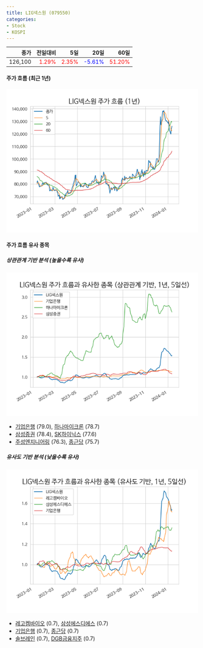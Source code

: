 ```yaml
---
title: LIG넥스원 (079550)
categories:
- Stock
- KOSPI
---
```


|종가|전일대비|5일|20일|60일|
|---:|-------:|--:|---:|---:|
|126,100|<span style="color: red">1.29%</span>|<span style="color: red">2.35%</span>|<span style="color: blue">-5.61%</span>|<span style="color: red">51.20%</span>|

<!-- more -->


#### 주가 흐름 (최근 1년)
![079550](/assets/images/stock/079550.png)


#### 주가 흐름 유사 종목


##### 상관관계 기반 분석 (높을수록 유사)
![079550](/assets/images/stock/079550_corr.png)
- [기업은행](/024110/) (79.0), [하나마이크론](/067310/) (78.7)
- [삼성증권](/016360/) (78.4), [SK하이닉스](/000660/) (77.6)
- [주성엔지니어링](/036930/) (76.3), [종근당](/185750/) (75.7)


##### 유사도 기반 분석 (낮을수록 유사)	
![079550](/assets/images/stock/079550_sim.png)
- [레고켐바이오](/141080/) (0.7), [삼성에스디에스](/018260/) (0.7)
- [기업은행](/024110/) (0.7), [종근당](/185750/) (0.7)
- [솔브레인](/357780/) (0.7), [DGB금융지주](/139130/) (0.7)
